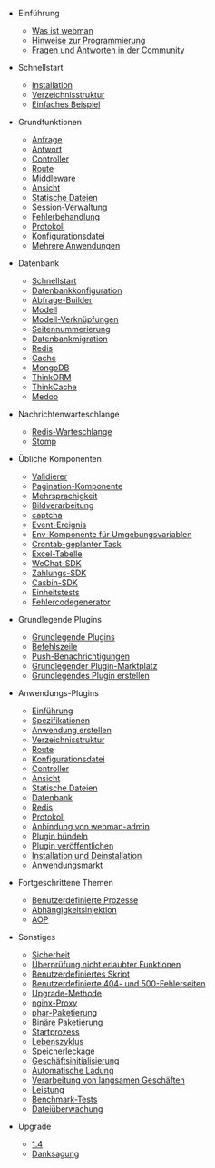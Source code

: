 - Einführung

  - [Was ist webman](README.md)
  - [Hinweise zur Programmierung](attention.md)
  - [Fragen und Antworten in der Community](help.md)
  
- Schnellstart

  - [Installation](install.md)
  - [Verzeichnisstruktur](directory.md)
  - [Einfaches Beispiel](tutorial.md)

- Grundfunktionen

  - [Anfrage](request.md)
  - [Antwort](response.md)
  - [Controller](controller.md)
  - [Route](route.md)
  - [Middleware](middleware.md)
  - [Ansicht](view.md)
  - [Statische Dateien](static.md)
  - [Session-Verwaltung](session.md)
  - [Fehlerbehandlung](exception.md)
  - [Protokoll](log.md)
  - [Konfigurationsdatei](config.md)
  - [Mehrere Anwendungen](multiapp.md)

- Datenbank

  - [Schnellstart](db/tutorial.md)
  - [Datenbankkonfiguration](db/config.md)
  - [Abfrage-Builder](db/queries.md)
  - [Modell](db/model.md)
  - [Modell-Verknüpfungen](db/relationships.md)
  - [Seitennummerierung](db/paginator.md)
  - [Datenbankmigration](db/migration.md)
  - [Redis](db/redis.md)
  - [Cache](db/cache.md)
  - [MongoDB](db/mongo.md)
  - [ThinkORM](db/thinkorm.md)
  - [ThinkCache](db/thinkcache.md)
  - [Medoo](db/medoo.md)
  
- Nachrichtenwarteschlange
  - [Redis-Warteschlange](queue/redis.md)
  - [Stomp](queue/stomp.md)
 
- Übliche Komponenten
  - [Validierer](components/validation.md)
  - [Pagination-Komponente](components/paginator.md)
  - [Mehrsprachigkeit](components/translation.md)
  - [Bildverarbeitung](components/image.md)
  - [captcha](components/captcha.md)
  - [Event-Ereignis](components/event.md)
  - [Env-Komponente für Umgebungsvariablen](components/env.md)
  - [Crontab-geplanter Task](components/crontab.md)
  - [Excel-Tabelle](components/excel.md)
  - [WeChat-SDK](components/wechat.md)
  - [Zahlungs-SDK](components/payment.md)
  - [Casbin-SDK](components/casbin.md)
  - [Einheitstests](components/unitest.md)
  - [Fehlercodegenerator](components/generate_error_code.md)

- Grundlegende Plugins
  - [Grundlegende Plugins](plugin/base.md)
  - [Befehlszeile](plugin/console.md)
  - [Push-Benachrichtigungen](plugin/push.md)
  - [Grundlegender Plugin-Marktplatz](plugin/market.md)
  - [Grundlegendes Plugin erstellen](plugin/create.md)

- Anwendungs-Plugins
  - [Einführung](app/app.md)
  - [Spezifikationen](app/standard.md)
  - [Anwendung erstellen](app/create.md)
  - [Verzeichnisstruktur](app/directory.md)
  - [Route](app/route.md)
  - [Konfigurationsdatei](app/config.md)
  - [Controller](app/controller.md)
  - [Ansicht](app/view.md)
  - [Statische Dateien](app/static.md)
  - [Datenbank](app/database.md)
  - [Redis](app/redis.md)
  - [Protokoll](app/log.md)
  - [Anbindung von webman-admin](app/admin.md)
  - [Plugin bündeln](app/pack.md)
  - [Plugin veröffentlichen](app/publish.md)
  - [Installation und Deinstallation](app/install.md)
  - [Anwendungsmarkt](app/market.md)

- Fortgeschrittene Themen
  - [Benutzerdefinierte Prozesse](process.md)
  - [Abhängigkeitsinjektion](di.md)
  - [AOP](aop.md)
  
- Sonstiges
  - [Sicherheit](others/security.md)
  - [Überprüfung nicht erlaubter Funktionen](others/disable-function-check.md)
  - [Benutzerdefiniertes Skript](others/scripts.md)
  - [Benutzerdefinierte 404- und 500-Fehlerseiten](others/custom-error-page.md)
  - [Upgrade-Methode](others/upgrade.md)
  - [nginx-Proxy](others/nginx-proxy.md)
  - [phar-Paketierung](others/phar.md)
  - [Binäre Paketierung](others/bin.md)
  - [Startprozess](others/process.md)
  - [Lebenszyklus](others/lifecycle.md)
  - [Speicherleckage](others/memory-leak.md)
  - [Geschäftsinitialisierung](others/bootstrap.md)
  - [Automatische Ladung](others/autoload.md)
  - [Verarbeitung von langsamen Geschäften](others/task.md)
  - [Leistung](others/performance.md)
  - [Benchmark-Tests](others/benchmarks.md)
  - [Dateiüberwachung](others/monitor.md)

- Upgrade
  - [1.4](upgrade/1-4.md)
  - [Danksagung](thanks.md)
